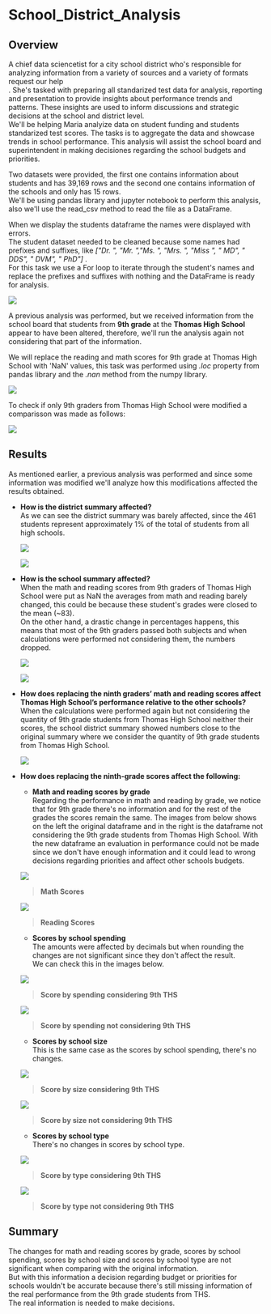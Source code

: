 # School_District_Analysis

## Overview

A chief data sciencetist for a city school district who's responsible for analyzing information from a variety of sources and a variety of formats request our help<br />.
She's tasked with preparing  all standarized test data for analysis, reporting and presentation to provide insights about performance trends and patterns. These insights are used to inform discussions and strategic decisions at the school and district level. <br/>
We'll be helping Maria analyize data on student funding and students standarized test scores.
The tasks is to aggregate the data and showcase trends in school performance. This analysis will assist the school board and superintendent in making decisiones regarding the school budgets and priorities.

Two datasets were provided, the first one contains information about students and has 39,169 rows and the second one contains information of the schools and only has 15 rows.<br/>
We'll be using pandas library and jupyter notebook to perform this analysis, also we'll use the read_csv method to read the file as a DataFrame.

When we display the students dataframe the names were displayed with errors.<br/>
The student dataset needed to be cleaned because some names had prefixes and suffixes, like *["Dr. ", "Mr. ","Ms. ", "Mrs. ", "Miss ", " MD", " DDS", " DVM", " PhD"]* .  <br/>
For this task we use a For loop to iterate through the student's names and replace the prefixes and suffixes with nothing and the DataFrame is ready for analysis.

![](resources/extra_resources/read_csv.PNG)

A previous analysis was performed, but we received information from the school board that students from __9th grade__ at the __Thomas High School__ appear to have been altered, therefore, we'll run the analysis again not considering that part of the information.

We will replace the reading and math scores for 9th grade at Thomas High School with 'NaN' values, this task was performed using *.loc* property from pandas library and the *.nan* method from the numpy library.

![](resources/extra_resources/reading_math_nan.PNG)

To check if only 9th graders from Thomas High School were modified a comparisson was made as follows:

![](resources/extra_resources/nan_check.PNG)


## Results

As mentioned earlier, a previous analysis was performed and since some information was modified we'll analyze how this modifications affected the results obtained.

* __How is the district summary affected?__<br/>
    As we can see the district summary was barely affected, since the 461 students represent approximately 1% of the total of students from all high schools.<br/>

    ![](resources/extra_resources/school_summary_canvas.PNG)

    ![](resources/extra_resources/school_summary_challenge.PNG)

* __How is the school summary affected?__<br/>
    When the math and reading scores from 9th graders of Thomas High School were put as NaN the averages from math and reading barely changed, this could be because   these student's grades were closed to the mean (~83).<br/>
    On the other hand, a drastic change in percentages happens, this means that most of the 9th graders passed both subjects and when calculations were performed not considering them, the numbers dropped. 

    ![](resources/extra_resources/district_summary_canvas.PNG)

    ![](resources/extra_resources/district_summary_challenge.PNG)

* __How does replacing the ninth graders’ math and reading scores affect Thomas High School’s performance relative to the other schools?__<br/>
    When the calculations were performed again but not considering the quantity of 9th grade students from Thomas High School neither their scores, the school district summary showed numbers close to the original summary where we consider the quantity of 9th grade students from Thomas High School.

    ![](resources/extra_resources/school_summary_without_9th.PNG)    

* __How does replacing the ninth-grade scores affect the following:__ <br/>

    - __Math and reading scores by grade__<br/>
    Regarding the performance in math and reading by grade, we notice that for 9th grade there's no information and for the rest of the grades the scores remain the       same. The images from below shows on the left the original dataframe and in the right is the dataframe not considering the 9th grade students from Thomas High          School.
    With the new dataframe an evaluation in performance could not be made since we don't have enough information and it could lead to wrong decisions regarding priorities and affect other schools budgets.

    ![](resources/extra_resources/math_scores_canvas_challenge.PNG)
    > **Math Scores**

    ![](resources/extra_resources/reading_scores_canvas_challenge.PNG)
    > **Reading Scores**

    - __Scores by school spending__<br/>
    The amounts were affected by decimals but when rounding the changes are not significant since they don't affect the result.<br/>
    We can check this in the images below.

    ![](resources/extra_resources/scores_by_spending_canvas.PNG)
    > **Score by spending considering 9th THS**

    ![](resources/extra_resources/scores_by_spending_challenge.PNG)
    > **Score by spending not considering 9th THS**
    

    - __Scores by school size__<br/>
    This is the same case as the scores by school spending, there's no changes.

    ![](resources/extra_resources/scores_by_size_canvas.PNG)
    > **Score by size considering 9th THS**

    ![](resources/extra_resources/scores_by_size_challenge.PNG)
    > **Score by size not considering 9th THS**
    

    - __Scores by school type__<br/>
    There's no changes in scores by school type.

    ![](resources/extra_resources/scores_by_type_challenge.PNG)<br/>
    > **Score by type considering 9th THS**

    ![](resources/extra_resources/scores_by_type_challenge.PNG)<br/>
    > **Score by type not considering 9th THS**




## Summary

The changes for math and reading scores by grade, scores by school spending, scores by school size and scores by school type are not significant when comparing with the original information.<br/>
But with this information a decision regarding budget or priorities for schools wouldn't be accurate because there's still missing information of the real performance from the 9th grade students from THS. <br/>
The real information is needed to make decisions.





